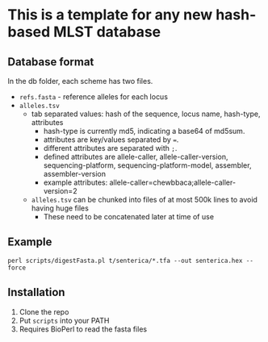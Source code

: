 # This is a template for any new hash-based MLST database

## Database format

In the db folder, each scheme has two files.

* `refs.fasta` - reference alleles for each locus
* `alleles.tsv`
   * tab separated values: hash of the sequence, locus name, hash-type, attributes
      * hash-type is currently md5, indicating a base64 of md5sum.
      * attributes are key/values separated by `=`.
      * different attributes are separated with `;`.
      * defined attributes are allele-caller, allele-caller-version, sequencing-platform, sequencing-platform-model, assembler, assembler-version
      * example attributes: allele-caller=chewbbaca;allele-caller-version=2
   * `alleles.tsv` can be chunked into files of at most 500k lines to avoid having huge files
      * These need to be concatenated later at time of use

## Example

    perl scripts/digestFasta.pl t/senterica/*.tfa --out senterica.hex --force

## Installation

1. Clone the repo
2. Put `scripts` into your PATH
3. Requires BioPerl to read the fasta files

